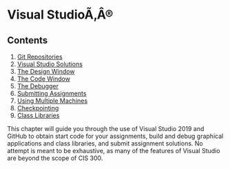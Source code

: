 # Visual StudioÃ‚Â®

<div class="TOC">

## Contents

1.  [Git
    Repositories](/~rhowell/DataStructures/redirect/version-control)
2.  [Visual Studio
    Solutions](/~rhowell/DataStructures/redirect/new-project)
3.  [The Design Window](/~rhowell/DataStructures/redirect/design-window)
4.  [The Code Window](/~rhowell/DataStructures/redirect/code-window)
5.  [The Debugger](/~rhowell/DataStructures/redirect/debugger)
6.  [Submitting
    Assignments](/~rhowell/DataStructures/redirect/using-source-control)
7.  [Using Multiple
    Machines](/~rhowell/DataStructures/redirect/multiple-machines)
8.  [Checkpointing](/~rhowell/DataStructures/redirect/checkpointing)
9.  [Class Libraries](/~rhowell/DataStructures/redirect/class-libraries)

</div>

This chapter will guide you through the use of Visual Studio 2019 and
GitHub to obtain start code for your assignments, build and debug
graphical applications and class libraries, and submit assignment
solutions. No attempt is meant to be exhaustive, as many of the features
of Visual Studio are beyond the scope of CIS 300.

